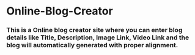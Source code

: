 # Online-Blog-Creator
<h3>This is a Online blog creator site where you can enter blog details like Title, Description, Image Link, Video Link and the blog will automatically generated with proper alignment.</h3>
